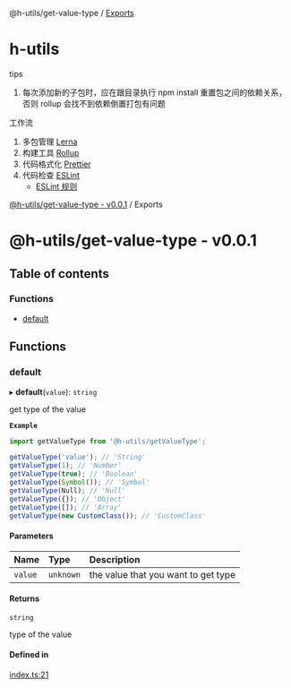
<a name="readmemd"></a>

@h-utils/get-value-type / [Exports](#modulesmd)

# h-utils

tips

1. 每次添加新的子包时，应在跟目录执行 npm install 重置包之间的依赖关系，否则 rollup 会找不到依赖倒置打包有问题

工作流

1. 多包管理 [Lerna](https://lerna.js.org/)
2. 构建工具 [Rollup](https://www.rollupjs.com/)
3. 代码格式化 [Prettier](https://prettier.io/)
4. 代码检查 [ESLint](https://eslint.org/)
   - [ESLint 规则](https://zh-hans.eslint.org/docs/latest/rules/)


<a name="modulesmd"></a>

[@h-utils/get-value-type - v0.0.1](#readmemd) / Exports

# @h-utils/get-value-type - v0.0.1

## Table of contents

### Functions

- [default](#default)

## Functions

### default

▸ **default**(`value`): `string`

get type of the value

**`Example`**

```ts
import getValueType from '@h-utils/getValueType';

getValueType('value'); // 'String'
getValueType(1); // 'Number'
getValueType(true); // 'Boolean'
getValueType(Symbol()); // 'Symbol'
getValueType(Null); // 'Null'
getValueType({}); // 'Object'
getValueType([]); // 'Array'
getValueType(new CustomClass()); // 'CustomClass'
```

#### Parameters

| Name | Type | Description |
| :------ | :------ | :------ |
| `value` | `unknown` | the value that you want to get type |

#### Returns

`string`

type of the value

#### Defined in

[index.ts:21](https://github.com/george-hong/utils/blob/203beda/packages/utils-get-value-type/src/index.ts#L21)

